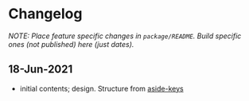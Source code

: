 # Changelog

*NOTE: Place feature specific changes in `package/README`. Build specific ones (not published) here (just dates).*

## 18-Jun-2021

- initial contents; design. Structure from [aside-keys](https://github.com/akauppi/aside-keys)

